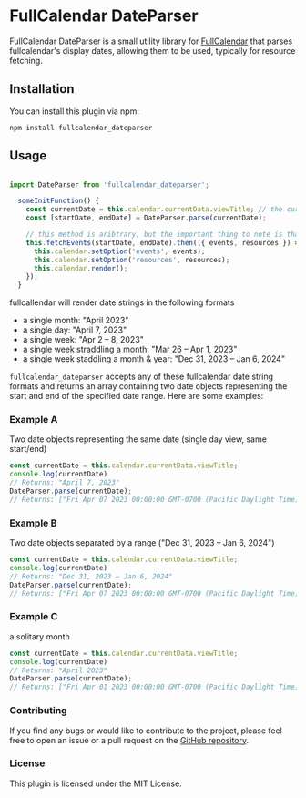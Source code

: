 # FullCalendar DateParser

FullCalendar DateParser is a small utility library for [FullCalendar](https://fullcalendar.io/) that parses fullcalendar's display dates, allowing them to be used, typically for resource fetching.

## Installation

You can install this plugin via npm:

```
npm install fullcalendar_dateparser
```

## Usage

```javascript

import DateParser from 'fullcalendar_dateparser';

  someInitFunction() {
    const currentDate = this.calendar.currentData.viewTitle; // the current date rendered by fullcalendar
    const [startDate, endDate] = DateParser.parse(currentDate);

    // this method is aribtrary, but the important thing to note is that startDate and endDate have been parsed by the library
    this.fetchEvents(startDate, endDate).then(({ events, resources }) => {
      this.calendar.setOption('events', events);
      this.calendar.setOption('resources', resources);
      this.calendar.render();
    });
  }
```

 fullcallendar will render date strings in the following formats
 
  * a single month: "April 2023"
  * a single day: "April 7, 2023"
  * a single week: "Apr 2 – 8, 2023"
  * a single week straddling a month: "Mar 26 – Apr 1, 2023"
  * a single week staddling a month & year: "Dec 31, 2023 – Jan 6, 2024"
  

`fullcalendar_dateparser` accepts any of these fullcalendar date string formats and returns an array containing two date objects representing the start and end of the specified date range. Here are some examples:

### Example A

Two date objects representing the same date (single day view, same start/end)

```javascript
const currentDate = this.calendar.currentData.viewTitle;
console.log(currentDate)
// Returns: "April 7, 2023"
DateParser.parse(currentDate);
// Returns: ["Fri Apr 07 2023 00:00:00 GMT-0700 (Pacific Daylight Time)", "Fri Apr 07 2023 00:00:00 GMT-0700 (Pacific Daylight Time)"]
```

### Example B

Two date objects separated by a range ("Dec 31, 2023 – Jan 6, 2024")

```javascript
const currentDate = this.calendar.currentData.viewTitle;
console.log(currentDate)
// Returns: "Dec 31, 2023 – Jan 6, 2024"
DateParser.parse(currentDate);
// Returns: ["Fri Apr 07 2023 00:00:00 GMT-0700 (Pacific Daylight Time)", "Fri Apr 07 2023 00:00:00 GMT-0700 (Pacific Daylight Time)"]
```

### Example C

a solitary month

```javascript
const currentDate = this.calendar.currentData.viewTitle;
console.log(currentDate)
// Returns: "April 2023"
DateParser.parse(currentDate);
// Returns: ["Fri Apr 01 2023 00:00:00 GMT-0700 (Pacific Daylight Time)", "Sun Apr 30 2023 00:00:00 GMT-0700 (Pacific Daylight Time)"]
```

### Contributing
If you find any bugs or would like to contribute to the project, please feel free to open an issue or a pull request on the [GitHub repository](https://github.com/jackpaulcollins/fullcalendar_dateparser).

### License
This plugin is licensed under the MIT License.